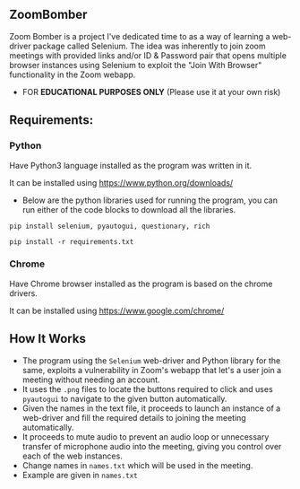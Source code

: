 ## **ZoomBomber**

Zoom Bomber is a project I've dedicated time to as a way of learning a web-driver package called Selenium. The idea was inherently to join zoom meetings with provided links and/or ID & Password pair that opens multiple browser instances using Selenium to exploit the "Join With Browser" functionality in the Zoom webapp.

- FOR **EDUCATIONAL PURPOSES ONLY** (Please use it at your own risk)

## **Requirements:**

### Python

Have Python3 language installed as the program was written in it.

It can be installed using https://www.python.org/downloads/

- Below are the python libraries used for running the program, you can run either of the code blocks to download all the libraries.

```
pip install selenium, pyautogui, questionary, rich
```

```
pip install -r requirements.txt
```

### Chrome

Have Chrome browser installed as the program is based on the chrome drivers.

It can be installed using https://www.google.com/chrome/

## **How It Works**

- The program using the `Selenium` web-driver and Python library for the same, exploits a vulnerability in Zoom's webapp that let's a user join a meeting without needing an account.
- It uses the `.png` files to locate the buttons required to click and uses `pyautogui` to navigate to the given button automatically.
- Given the names in the text file, it proceeds to launch an instance of a web-driver and fill the required details to joining the meeting automatically.
- It proceeds to mute audio to prevent an audio loop or unnecessary transfer of microphone audio into the meeting, giving you control over each of the web instances.
- Change names in `names.txt` which will be used in the meeting.
- Example are given in `names.txt`
